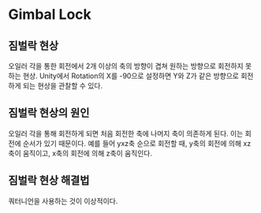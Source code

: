 # Gimbal Lock

## 짐벌락 현상
오일러 각을 통한 회전에서 2개 이상의 축의 방향이 겹쳐 원하는 방향으로 회전하지 못하는 현상. Unity에서 Rotation의 X를 -90으로 설정하면 Y와 Z가 같은 방향으로 회전하게 되는 현상을 관찰할 수 있다.

## 짐벌락 현상의 원인
오일러 각을 통해 회전하게 되면 처음 회전한 축에 나머지 축이 의존하게 된다. 이는 회전에 순서가 있기 때문이다. 예를 들어 yxz축 순으로 회전할 때, y축의 회전에 의해 xz축이 움직이고, x축의 회전에 의해 z축이 움직인다.

## 짐벌락 현상 해결법
쿼터니언을 사용하는 것이 이상적이다.